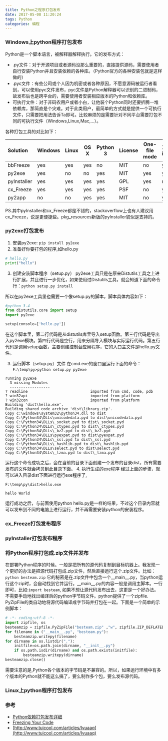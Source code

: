 ```yaml
---
title: Python之程序打包发布
date: 2017-05-08 11:20:24
tags: Python
categories: 编程
---
```


### Windows上python程序打包发布
Python是一个脚本语言，被解释器解释执行。它的发布方式：
* .py文件：对于开源项目或者源码没那么重要的，直接提供源码，需要使用者自行安装Python并且安装依赖的各种库。（Python官方的各种安装包就是这样做的）
* .pyc文件：有些公司或个人因为机密或者各种原因，不愿意源码被运行者看到，可以使用pyc文件发布，pyc文件是Python解释器可以识别的二进制码，故发布后也是跨平台的，需要使用者安装相应版本的Python和依赖库。
* 可执行文件：对于非码农用户或者小白，让他装个Python同时还要折腾一堆依赖库，那简直是个灾难。对于此类用户，最简单的方式就是提供一个可执行文件，只需要把用法告诉Ta即可。比较麻烦的是需要针对不同平台需要打包不同的可执行文件（Windows,Linux,Mac,...）。

各种打包工具的对比如下：

|Solution	|Windows	|Linux	|OS X	|Python 3	|License	|One-file mode	|Zipfile import	|Eggs	|pkg_resources support|
|:--------|---------|-------|-----|---------|---------|---------------|---------------|-----|---------------------|
|bbFreeze	  |yes	|yes	|yes	|no	  |MIT	|no	  |yes	|yes	|yes|
|py2exe	    |yes	|no	  |no	  |yes	|MIT	|yes	|yes	|no	  |no|
|pyInstaller|yes	|yes	|yes	|yes	|GPL	|yes	|no	  |yes	|no|
|cx_Freeze	|yes	|yes	|yes	|yes	|PSF	|no	  |yes	|yes	|no|
|py2app	    |no	  |no	  |yes	|yes	|MIT	|no	  |yes	|yes	|yes|

PS.其中pyInstaller和cx\_Freeze都是不错的，stackoverflow上也有人建议用cx\_Freeze，说是更便捷些。pkg\_resources新版的pyInstaller貌似是支持的。

### py2exe打包发布
1. 安装py2exe: `pip install py2exe`
2. 准备好你要打包的程序,如hello.py
```python
# hello.py
print("hello")
```
3. 创建安装脚本程序（setup.py）
py2exe工具只是在原来Distutils工具之上进行扩展，并且进行一步优化，如果使用过Distutils工具，就会知道下面的命令行：`python setup.py install`

所以在py2exe工具里也需要一个像setup.py的脚本，脚本具体内容如下：
```python
#python 3.4
from distutils.core import setup
import py2exe

setup(console=['hello.py'])
```

在这个脚本里，第二行代码是从distutils库里导入setup函数。第三行代码是导出入py2exe模块。第四行代码是空行，用来分隔导入模块与实际运行代码。第五行代码是调用setup函数，主要创建控制台应用程序，它的入口主文件是hello.py文件。

3. 运行脚本（setup.py）文件
在cmd.exe的窗口里运行下面的命令：`F:\temp\py>python setup.py py2exe`
```
running py2exe
  3 missing Modules
  ------------------
? readline                            imported from cmd, code, pdb
? win32api                            imported from platform
? win32con                            imported from platform
Building 'dist\hello.exe'.
Building shared code archive 'dist\library.zip'.
Copy c:\windows\system32\python34.dll to dist
Copy C:\Python34\DLLs\unicodedata.pyd to dist\unicodedata.pyd
Copy C:\Python34\DLLs\_socket.pyd to dist\_socket.pyd
Copy C:\Python34\DLLs\_ctypes.pyd to dist\_ctypes.pyd
Copy C:\Python34\DLLs\_bz2.pyd to dist\_bz2.pyd
Copy C:\Python34\DLLs\pyexpat.pyd to dist\pyexpat.pyd
Copy C:\Python34\DLLs\_ssl.pyd to dist\_ssl.pyd
Copy C:\Python34\DLLs\_hashlib.pyd to dist\_hashlib.pyd
Copy C:\Python34\DLLs\select.pyd to dist\select.pyd
Copy C:\Python34\DLLs\_lzma.pyd to dist\_lzma.pyd
```
运行这个命令成功之后，会在当前的目录下面创建一个发布的目录dist，所有需要发布的文件就会拷贝到此目录下面。
4. 执行生成的exe程序
经过上面的步骤，就可以进入目录dist下面进行运行exe程序了,
```
F:\temp\py\dist>hello.exe

hello World
```
运行成功之后，与前面使用python hello.py是一样的结果，不过这个目录内容就可以发布到不同的电脑上进行运行，并不再需要安装python的安装程序。

### cx_Freeze打包发布程序

### pyInstaller打包发布程序

### 将Python程序打包成.zip文件并发布 
在部署Python程序的时候。一般是把所有的源代码复制到目标机器上。我发现一个更好的办法是把源代码打包成.zip文件，然后直接运行这个.zip文件。比如：`python besteam.zip`
它的秘密是在.zip文件中包含一个\_\_main\_\_.py，当python运行这个zip时，会自动找到它并运行。\_\_main\_\_.py的内容一般是调用主脚本。一行即可，比如:`import besteam`,
如果不想让源代码发布出去，这更是一个好办法。不需要手动地找出编译后的python字节码文件。python提供了一个zipfile. PyZipFile的类自动地将源代码编译成字节码并打包在一起。下面是一个简单的示例脚本：
```python
# -*- coding:utf-8 -*- 
import zipfile, os 
besteamzip = zipfile.PyZipFile("besteam.zip" ,"w", zipfile.ZIP_DEFLATED) 
for filename in ("__main__.py", "besteam.py"): 
    besteamzip.writepy(filename)
for dirname in os.listdir("."):
    initfile=os.path.join(dirname, "__init__.py")
    if os.path.isdir(dirname) and os.path.exists(initfile):
        besteamzip.writepy(dirname)
besteamzip.close()
```
需要注意的是,Python各个版本的字节码是不兼容的。所以，如果运行环境中有多个版本的Python就不能这么搞了，要么制作多个包，要么发布源代码。


### Linux上python程序打包发布



### 参考
* [Python依赖打包发布详细](http://www.cnblogs.com/turtle920/p/5370132.html)
* [Freezing Your Code](http://docs.python-guide.org/en/latest/shipping/freezing/)
* [http://www.tuicool.com/articles/Ivuaaq](http://www.tuicool.com/articles/Ivuaaq)